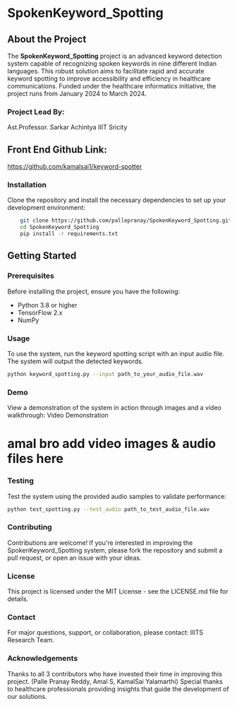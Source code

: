 

# SpokenKeyword_Spotting

## About the Project
The **SpokenKeyword_Spotting** project is an advanced keyword detection system capable of recognizing spoken keywords in nine different Indian languages. This robust solution aims to facilitate rapid and accurate keyword spotting to improve accessibility and efficiency in healthcare communications. Funded under the healthcare informatics initiative, the project runs from January 2024 to March 2024.

### Project Lead By:
Ast.Professor. Sarkar Achintya IIIT Sricity

## Front End Github Link:
https://github.com/kamalsai1/keyword-spotter

### Installation
Clone the repository and install the necessary dependencies to set up your development environment:
```bash
    git clone https://github.com/pallepranay/SpokenKeyword_Spotting.git
    cd SpokenKeyword_Spotting
    pip install -r requirements.txt
```
## Getting Started

### Prerequisites
Before installing the project, ensure you have the following:
- Python 3.8 or higher
- TensorFlow 2.x
- NumPy

### Usage
To use the system, run the keyword spotting script with an input audio file. The system will output the detected keywords.
```bash
python keyword_spotting.py --input path_to_your_audio_file.wav
```

### Demo
View a demonstration of the system in action through images and a video walkthrough:
Video Demonstration 
# amal bro add video images & audio files here

### Testing
Test the system using the provided audio samples to validate performance:
```bash
python test_spotting.py --test_audio path_to_test_audio_file.wav
```
### Contributing
Contributions are welcome! If you're interested in improving the SpokenKeyword_Spotting system, please fork the repository and submit a pull request, or open an issue with your ideas.

### License
This project is licensed under the MIT License - see the LICENSE.md file for details.

### Contact
For major questions, support, or collaboration, please contact:
IIITS Research Team.

### Acknowledgements
Thanks to all 3 contributors who have invested their time in improving this project. (Palle Pranay Reddy, Amal S, KamalSai Yalamarthi)
Special thanks to healthcare professionals providing insights that guide the development of our solutions.

